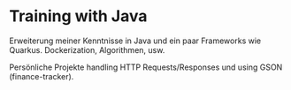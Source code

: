 # Training with Java
Erweiterung meiner Kenntnisse in Java und ein paar Frameworks wie Quarkus.
Dockerization, Algorithmen, usw.

Persönliche Projekte handling HTTP Requests/Responses und using GSON (finance-tracker).
